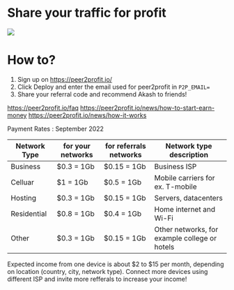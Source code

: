 # Share your traffic for profit

![](https://github.com/ovrclk/awesome-akash/raw/peer2profit/peer2profit/peer2profit.png)

# How to?

1.  Sign up on https://peer2profit.io/
2.  Click Deploy and enter the email used for peer2profit in `P2P_EMAIL=`
3.  Share your referral code and recommend Akash to friends!

https://peer2profit.io/faq
https://peer2profit.io/news/how-to-start-earn-money
https://peer2profit.io/news/how-it-works

Payment Rates : September 2022

| Network Type | for your networks | for referrals networks | Network type description                      |
|--------------|-------------------|------------------------|-----------------------------------------------|
| Business     | $0.3 = 1Gb        | $0.15 = 1Gb            | Business ISP                                  |
| Celluar      | $1 = 1Gb          | $0.5 = 1Gb             | Mobile carriers for ex. T-mobile              |
| Hosting      | $0.3 = 1Gb        | $0.15 = 1Gb            | Servers, datacenters                          |
| Residential  | $0.8 = 1Gb        | $0.4 = 1Gb             | Home internet and Wi-Fi                       |
| Other        | $0.3 = 1Gb        | $0.15 = 1Gb            | Other networks, for example college or hotels |

Expected income from one device is about $2 to $15 per month, depending on location (country, city, network type). Connect more devices using different ISP and invite more refferals to increase your income!
